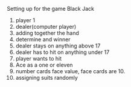 Setting up for the game Black Jack

1. player 1
2. dealer(computer player)
3. adding together the hand
4. determine and winner
5. dealer stays on anything above 17
6. dealer has to hit on anything under 17
7. player wants to hit
8. Ace as a one or eleven
9. number cards face value, face cards are 10.
10. assigning suits randomly
